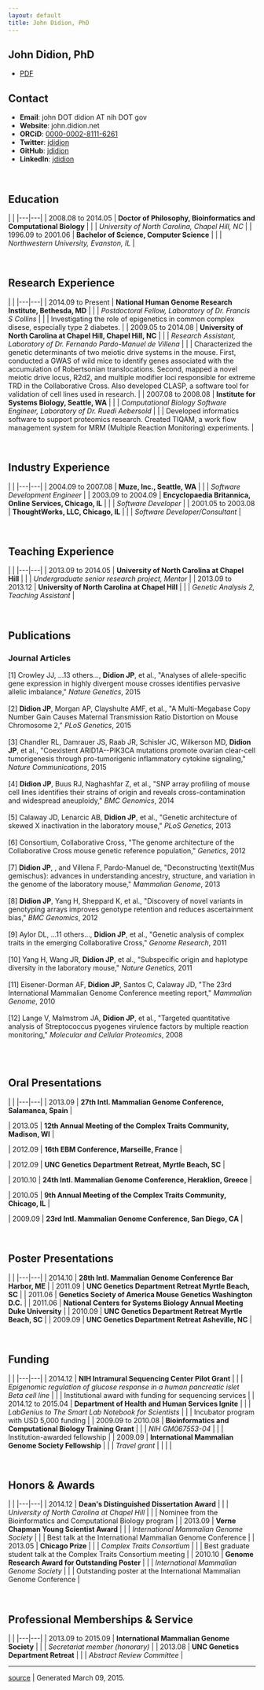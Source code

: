 ```yaml
---
layout: default
title: John Didion, PhD
---
```

## John Didion, PhD ##

* [PDF](/cv/build/cv.pdf)

## Contact

* **Email**: john DOT didion AT nih DOT gov
* **Website**: john.didion.net
* **ORCiD**: [0000-0002-8111-6261](http://orcid.org/0000-0002-8111-6261)
* **Twitter**: [jdidion](http://twitter.com/jdidion)
* **GitHub**: [jdidion](https://github.com/jdidion)
* **LinkedIn**: [jdidion](https://www.linkedin.com/in/jdidion)

<br/>

## Education

|   |
|---|---|
| <span class="dates">2008.08 to 2014.05</span> | **Doctor of Philosophy, Bioinformatics and Computational Biology** |
| | _University of North Carolina, Chapel Hill, NC_ |
| <span class="dates">1996.09 to 2001.06</span> | **Bachelor of Science, Computer Science** |
| | _Northwestern University, Evanston, IL_ |


<br/>

## Research Experience

|   |
|---|---|
| <span class="dates">2014.09 to Present</span> | __National Human Genome Research Institute, Bethesda, MD__ |
|               | _Postdoctoral Fellow, Laboratory of Dr. Francis S Collins_ |
|               | Investigating the role of epigenetics in common complex disese, especially type 2 diabetes. |
| <span class="dates">2009.05 to 2014.08</span> | __University of North Carolina at Chapel Hill, Chapel Hill, NC__ |
|               | _Research Assistant, Laboratory of Dr. Fernando Pardo-Manuel de Villena_ |
|               | Characterized the genetic determinants of two meiotic drive systems in the mouse. First, conducted a GWAS of wild mice to identify genes associated with the accumulation of Robertsonian translocations. Second, mapped a novel meiotic drive locus, R2d2, and multiple modifier loci responsible for extreme TRD in the Collaborative Cross. Also developed CLASP, a software tool for validation of cell lines used in research. |
| <span class="dates">2007.08 to 2008.08</span> | __Institute for Systems Biology, Seattle, WA__ |
|               | _Computational Biology Software Engineer, Laboratory of Dr. Ruedi Aebersold_ |
|               | Developed informatics software to support proteomics research. Created TIQAM, a work flow management system for MRM (Multiple Reaction Monitoring) experiments. |


<br/>

## Industry Experience

|   |
|---|---|
| <span class="dates">2004.09 to 2007.08</span> | **Muze, Inc., Seattle, WA** |
| | _Software Development Engineer_ |
| <span class="dates">2003.09 to 2004.09</span> | **Encyclopaedia Britannica, Online Services, Chicago, IL** |
| | _Software Developer_ |
| <span class="dates">2001.05 to 2003.08</span> | **ThoughtWorks, LLC, Chicago, IL** |
| | _Software Developer/Consultant_ |


<br/>

## Teaching Experience

|   |
|---|---|
| <span class="dates">2013.09 to 2014.05</span> | **University of North Carolina at Chapel Hill** |
| | _Undergraduate senior research project, Mentor_ |
| <span class="dates">2013.09 to 2013.12</span> | **University of North Carolina at Chapel Hill** |
| | _Genetic Analysis 2, Teaching Assistant_ |


<br/>

## Publications

### Journal Articles
[1] Crowley JJ, ...13 others..., **Didion JP**, et al., "Analyses of allele-specific gene expression in highly divergent mouse crosses identifies pervasive allelic imbalance," <em>Nature Genetics</em>, 2015<br><br>
[2] **Didion JP**, Morgan AP, Clayshulte AMF, et al., "A Multi-Megabase Copy Number Gain Causes Maternal Transmission Ratio Distortion on Mouse Chromosome 2," <em>PLoS Genetics</em>, 2015<br><br>
[3] Chandler RL, Damrauer JS, Raab JR, Schisler JC, Wilkerson MD, **Didion JP**, et al., "Coexistent ARID1A--PIK3CA mutations promote ovarian clear-cell tumorigenesis through pro-tumorigenic inflammatory cytokine signaling," <em>Nature Communications</em>, 2015<br><br>
[4] **Didion JP**, Buus RJ, Naghashfar Z, et al., "SNP array profiling of mouse cell lines identifies their strains of origin and reveals cross-contamination and widespread aneuploidy," <em>BMC Genomics</em>, 2014<br><br>
[5] Calaway JD, Lenarcic AB, **Didion JP**, et al., "Genetic architecture of skewed X inactivation in the laboratory mouse," <em>PLoS Genetics</em>, 2013<br><br>
[6] Consortium, Collaborative Cross, "The genome architecture of the Collaborative Cross mouse genetic reference population," <em>Genetics</em>, 2012<br><br>
[7] **Didion JP**, , and Villena F, Pardo-Manuel de, "Deconstructing \textit{Mus gemischus}: advances in understanding ancestry, structure, and variation in the genome of the laboratory mouse," <em>Mammalian Genome</em>, 2013<br><br>
[8] **Didion JP**, Yang H, Sheppard K, et al., "Discovery of novel variants in genotyping arrays improves genotype retention and reduces ascertainment bias," <em>BMC Genomics</em>, 2012<br><br>
[9] Aylor DL, ...11 others..., **Didion JP**, et al., "Genetic analysis of complex traits in the emerging Collaborative Cross," <em>Genome Research</em>, 2011<br><br>
[10] Yang H, Wang JR, **Didion JP**, et al., "Subspecific origin and haplotype diversity in the laboratory mouse," <em>Nature Genetics</em>, 2011<br><br>
[11] Eisener-Dorman AF, **Didion JP**, Santos C, Calaway JD, "The 23rd International Mammalian Genome Conference meeting report," <em>Mammalian Genome</em>, 2010<br><br>
[12] Lange V, Malmstrom JA, **Didion JP**, et al., "Targeted quantitative analysis of Streptococcus pyogenes virulence factors by multiple reaction monitoring," <em>Molecular and Cellular Proteomics</em>, 2008<br><br>


<br/>

## Oral Presentations

|   |
|---|---|
|  <span class="dates">2013.09</span> | **27th Intl. Mammalian Genome Conference, Salamanca, Spain** |
 
|  <span class="dates">2013.05</span> | **12th Annual Meeting of the Complex Traits Community, Madison, WI** |
 
|  <span class="dates">2012.09</span> | **16th EBM Conference, Marseille, France** |
 
|  <span class="dates">2012.09</span> | **UNC Genetics Department Retreat, Myrtle Beach, SC** |
 
|  <span class="dates">2010.10</span> | **24th Intl. Mammalian Genome Conference, Heraklion, Greece** |
 
|  <span class="dates">2010.05</span> | **9th Annual Meeting of the Complex Traits Community, Chicago, IL** |
 
|  <span class="dates">2009.09</span> | **23rd Intl. Mammalian Genome Conference, San Diego, CA** |


<br/>

## Poster Presentations

|   |
|---|---|
|  <span class="dates">2014.10</span> | **28th Intl. Mammalian Genome Conference Bar Harbor, ME** |
|  <span class="dates">2011.09</span> | **UNC Genetics Department Retreat Myrtle Beach, SC** |
|  <span class="dates">2011.06</span> | **Genetics Society of America Mouse Genetics Washington D.C.** |
|  <span class="dates">2011.06</span> | **National Centers for Systems Biology Annual Meeting Duke University** |
|  <span class="dates">2010.09</span> | **UNC Genetics Department Retreat Myrtle Beach, SC** |
|  <span class="dates">2009.09</span> | **UNC Genetics Department Retreat Asheville, NC** |


<br/>

## Funding

|   |
|---|---|
| <span class="dates">2014.12</span> | **NIH Intramural Sequencing Center Pilot Grant** |
| | _Epigenomic regulation of glucose response in a human pancreatic islet Beta cell line_ |
| | Institutional award with funding for sequencing services |
| <span class="dates">2014.12 to 2015.04</span> | **Department of Health and Human Services Ignite** |
| | _LabGenius  to  The Smart Lab Notebook for Scientists_ |
| | Incubator program with USD 5,000 funding |
| <span class="dates">2009.09 to 2010.08</span> | **Bioinformatics and Computational Biology Training Grant** |
| | _NIH GM067553-04_ |
| | Institution-awarded fellowship |
| <span class="dates">2009.09</span> | **International Mammalian Genome Society Fellowship** |
| | _Travel grant_ |
| |  |


<br/>

## Honors & Awards

|   |
|---|---|
| <span class="dates">2014.12</span> | **Dean's Distinguished Dissertation Award** |
| | _University of North Carolina at Chapel Hill_ |
| | Nominee from the Bioinformatics and Computational Biology program |
| <span class="dates">2013.09</span> | **Verne Chapman Young Scientist Award** |
| | _International Mammalian Genome Society_ |
| | Best talk at the International Mammalian Genome Conference |
| <span class="dates">2013.05</span> | **Chicago Prize** |
| | _Complex Traits Consortium_ |
| | Best graduate student talk at the Complex Traits Consortium meeting |
| <span class="dates">2010.10</span> | **Genome Research Award for Outstanding Poster** |
| | _International Mammalian Genome Society_ |
| | Outstanding poster at the International Mammalian Genome Conference |


<br/>

## Professional Memberships & Service

|   |
|---|---|
| <span class="dates">2013.09 to 2015.09</span> | **International Mammalian Genome Society** |
| | _Secretariat member (honorary)_ |
| <span class="dates">2013.08</span> | **UNC Genetics Department Retreat** |
| | _Abstract Review Committee_ |




---

[source](https://github.com/jdidion/cv) |
Generated March 09, 2015.

